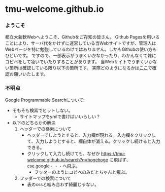 # tmu-welcome.github.io

### ようこそ
都立大新歓Webへようこそ、Githubをご存知の皆さん。
Github Pagesを用いることにより、サーバ代をかけずに運営している当Webサイトですが、管理人はWebページを特に勉強しているわけではありません。しかもGithubの使い方もひどいです。
ですので、一部表示がうまくいかなかったり、わかんなくて雑にコピペをして凌いでいたりすることがあります。
当Webサイトでうまくいかない箇所は確認している限り以下の箇所です。
実際どのようになるかは[ここ](https://tmu-welcome.github.io/hoge)で確認お願いいたします。


### 不明点
Google Programmable Searchについて:<br>
- そもそも検索でヒットしない。
  - サイトマップをymlで書けばいいらしい？
- 以下のどちらかの解決
  1. ヘッダーでの検索について<br>
      - ヘッダーでしようとすると、入力欄が現れる。入力欄をクリックして、入力しようとすると、欄自体が消える。クリックし続けると入力できる。
      - クリックして入力し続けても、なぜか https://tmu-welcome.github.io/search?q=hogehoge に飛ばず、cse.google・・・へ飛ぶ。
        - フッターのようにコピペのみだとちゃんと飛ぶ。
  2. フッダーでの検索について
      - 表のcssと噛み合わず綺麗じゃない。